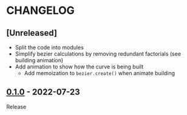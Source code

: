 # CHANGELOG
## [Unreleased]
- Split the code into modules
- Simplify bezier calculations by removing redundant factorials (see building animation)
- Add animation to show how the curve is being built
	- Add memoization to `bezier.create()` when animate building

## [0.1.0](../../tree/0.1.0) - 2022-07-23
Release

